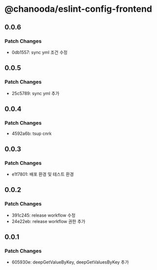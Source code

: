 # @chanooda/eslint-config-frontend

## 0.0.6

### Patch Changes

- 0db1557: sync yml 조건 수정

## 0.0.5

### Patch Changes

- 25c5789: sync yml 추가

## 0.0.4

### Patch Changes

- 4592a6b: tsup cnrk

## 0.0.3

### Patch Changes

- e1f7801: 배포 환경 및 테스트 환경

## 0.0.2

### Patch Changes

- 391c245: release workflow 수정
- 24e22eb: release workflow 권한 추가

## 0.0.1

### Patch Changes

- 605930e: deepGetValueByKey, deepGetValuesByKey 추가
